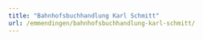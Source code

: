 ```yaml
---
title: "Bahnhofsbuchhandlung Karl Schmitt"
url: /emmendingen/bahnhofsbuchhandlung-karl-schmitt/
---
```

